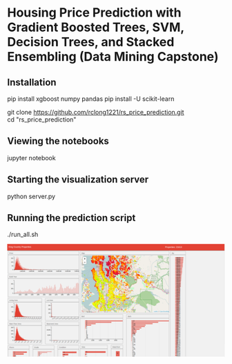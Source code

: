 # Housing Price Prediction with Gradient Boosted Trees, SVM, Decision Trees, and Stacked Ensembling (Data Mining Capstone)

## Installation
pip install xgboost numpy pandas
pip install -U scikit-learn

git clone https://github.com/rclong1221/rs_price_prediction.git  
cd "rs_price_prediction"  

## Viewing the notebooks
jupyter notebook

## Starting the visualization server
python server.py

## Running the prediction script
./run_all.sh

![Visualization Image](./aa.png?raw=true "Visualization Image")
